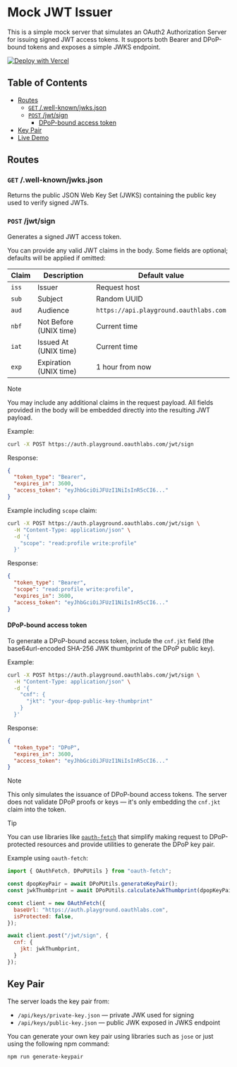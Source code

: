# Mock JWT Issuer

This is a simple mock server that simulates an OAuth2 Authorization Server for issuing signed JWT access tokens. It supports both Bearer and DPoP-bound tokens and exposes a simple JWKS endpoint.

[![Deploy with Vercel](https://vercel.com/button)](https://vercel.com/new/clone?repository-url=https%3A%2F%2Fgithub.com%2Fjacobovidal%2Fmock-jwt-issuer)


## Table of Contents
<!-- no toc -->
- [Routes](#routes)
  - [`GET` /.well-known/jwks.json](#get-well-knownjwksjson)
  - [`POST` /jwt/sign](#post-jwtsign)
    - [DPoP-bound access token](#dpop-bound-access-token)
- [Key Pair](#key-pair)
- [Live Demo](https://auth.playground.oauthlabs.com/.well-known/jwks.json)

## Routes

### `GET` /.well-known/jwks.json

Returns the public JSON Web Key Set (JWKS) containing the public key used to verify signed JWTs.

### `POST` /jwt/sign

Generates a signed JWT access token.

You can provide any valid JWT claims in the body. Some fields are optional; defaults will be applied if omitted:

| Claim   | Description             | Default value             |
| ------- | ----------------------- | ------------------------- |
| `iss`   | Issuer                  | Request host              |
| `sub`   | Subject                 | Random UUID               |
| `aud`   | Audience                | `https://api.playground.oauthlabs.com` |
| `nbf`   | Not Before (UNIX time)  | Current time              |
| `iat`   | Issued At (UNIX time)   | Current time              |
| `exp`   | Expiration (UNIX time)  | 1 hour from now           |

> [!NOTE]
> You may include any additional claims in the request payload. All fields provided in the body will be embedded directly into the resulting JWT payload.

Example:

```bash
curl -X POST https://auth.playground.oauthlabs.com/jwt/sign
```

Response:

```json
{
  "token_type": "Bearer",
  "expires_in": 3600,
  "access_token": "eyJhbGciOiJFUzI1NiIsInR5cCI6..."
}
```

Example including `scope` claim:

```bash
curl -X POST https://auth.playground.oauthlabs.com/jwt/sign \
  -H "Content-Type: application/json" \
  -d '{
    "scope": "read:profile write:profile"
  }'
```

Response:

```json
{
  "token_type": "Bearer",
  "scope": "read:profile write:profile",
  "expires_in": 3600,
  "access_token": "eyJhbGciOiJFUzI1NiIsInR5cCI6..."
}
```

#### DPoP-bound access token

To generate a DPoP-bound access token, include the `cnf.jkt` field (the base64url-encoded SHA-256 JWK thumbprint of the DPoP public key).

Example:

```bash
curl -X POST https://auth.playground.oauthlabs.com/jwt/sign \
  -H "Content-Type: application/json" \
  -d '{
    "cnf": {
      "jkt": "your-dpop-public-key-thumbprint"
    }
  }'

```

Response:

```json
{
  "token_type": "DPoP",
  "expires_in": 3600,
  "access_token": "eyJhbGciOiJFUzI1NiIsInR5cCI6..."
}
```

> [!NOTE]
> This only simulates the issuance of DPoP-bound access tokens. The server does not validate DPoP proofs or keys — it's only embedding the `cnf.jkt` claim into the token.

> [!TIP]
> You can use libraries like [`oauth-fetch`](https://www.npmjs.com/package/oauth-fetch) that simplify making request to DPoP-protected resources and provide utilities to generate the DPoP key pair.

Example using `oauth-fetch`:

```javascript
import { OAuthFetch, DPoPUtils } from "oauth-fetch";

const dpopKeyPair = await DPoPUtils.generateKeyPair();
const jwkThumbprint = await DPoPUtils.calculateJwkThumbprint(dpopKeyPair.publicKey);

const client = new OAuthFetch({
  baseUrl: "https://auth.playground.oauthlabs.com",
  isProtected: false,
});

await client.post("/jwt/sign", {
  cnf: {
    jkt: jwkThumbprint,
  }
});
```

## Key Pair

The server loads the key pair from:

- `/api/keys/private-key.json` — private JWK used for signing
- `/api/keys/public-key.json` — public JWK exposed in JWKS endpoint

You can generate your own key pair using libraries such as `jose` or just using the following npm command:

```bash
npm run generate-keypair
```
